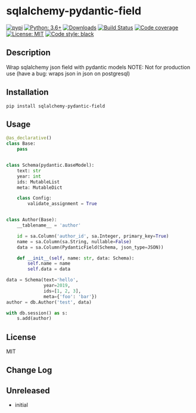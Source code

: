 # sqlalchemy-pydantic-field

[![pypi](https://badge.fury.io/py/sqlalchemy-pydantic-field.svg)](https://pypi.org/project/sqlalchemy-pydantic-field)
[![Python: 3.6+](https://img.shields.io/badge/Python-3.6+-blue.svg)](https://pypi.org/project/sqlalchemy-pydantic-field)
[![Downloads](https://img.shields.io/pypi/dm/sqlalchemy-pydantic-field.svg)](https://pypistats.org/packages/sqlalchemy-pydantic-field)
[![Build Status](https://travis-ci.org/kataev/sqlalchemy-pydantic-field.svg?branch=master)](https://travis-ci.org/kataev/sqlalchemy-pydantic-field)
[![Code coverage](https://codecov.io/gh/kataev/sqlalchemy-pydantic-field/branch/master/graph/badge.svg)](https://codecov.io/gh/kataev/sqlalchemy-pydantic-field)
[![License: MIT](https://img.shields.io/badge/License-MIT-green.svg)](https://en.wikipedia.org/wiki/MIT_License)
[![Code style: black](https://img.shields.io/badge/code%20style-black-000000.svg)](https://github.com/ambv/black)

## Description

Wrap sqlalchemy json field with pydantic models
NOTE: Not for production use (have a bug: wraps json in json on postgresql)

## Installation

    pip install sqlalchemy-pydantic-field

## Usage

```python
@as_declarative()
class Base:
    pass


class Schema(pydantic.BaseModel):
    text: str
    year: int
    ids: MutableList
    meta: MutableDict

    class Config:
        validate_assignment = True


class Author(Base):
    __tablename__ = 'author'

    id = sa.Column('author_id', sa.Integer, primary_key=True)
    name = sa.Column(sa.String, nullable=False)
    data = sa.Column(PydanticField(Schema, json_type=JSON))

    def __init__(self, name: str, data: Schema):
        self.name = name
        self.data = data

data = Schema(text='hello',
              year=2019,
              ids=[1, 2, 3],
              meta={'foo': 'bar'})
author = db.Author('test', data)

with db.session() as s:
    s.add(author)
```

## License

MIT

## Change Log

Unreleased
-----

* initial
